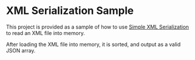 # XML Serialization Sample

This project is provided as a sample of how to use [Simple XML Serialization](http://simple.sourceforge.net/) to read an XML file into memory.

After loading the XML file into memory, it is sorted, and output as a valid JSON array.
